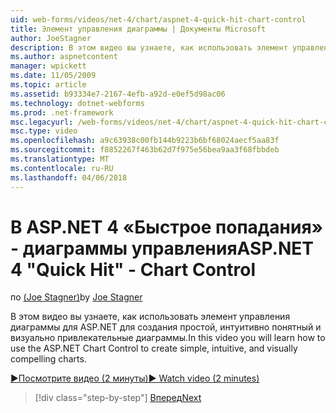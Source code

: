 ```yaml
---
uid: web-forms/videos/net-4/chart/aspnet-4-quick-hit-chart-control
title: Элемент управления диаграммы | Документы Microsoft
author: JoeStagner
description: В этом видео вы узнаете, как использовать элемент управления диаграммы для ASP.NET для создания простой, интуитивно понятный и визуально привлекательные диаграммы.
ms.author: aspnetcontent
manager: wpickett
ms.date: 11/05/2009
ms.topic: article
ms.assetid: b93334e7-2167-4efb-a92d-e0ef5d98ac06
ms.technology: dotnet-webforms
ms.prod: .net-framework
msc.legacyurl: /web-forms/videos/net-4/chart/aspnet-4-quick-hit-chart-control
msc.type: video
ms.openlocfilehash: a9c63938c00fb144b9223b6bf68024aecf5aa83f
ms.sourcegitcommit: f8852267f463b62d7f975e56bea9aa3f68fbbdeb
ms.translationtype: MT
ms.contentlocale: ru-RU
ms.lasthandoff: 04/06/2018
---
```

<a name="aspnet-4-quick-hit---chart-control"></a><span data-ttu-id="10ad6-103">В ASP.NET 4 «Быстрое попадания» - диаграммы управления</span><span class="sxs-lookup"><span data-stu-id="10ad6-103">ASP.NET 4 "Quick Hit" - Chart Control</span></span>
====================
<span data-ttu-id="10ad6-104">по [(Joe Stagner)](https://github.com/JoeStagner)</span><span class="sxs-lookup"><span data-stu-id="10ad6-104">by [Joe Stagner](https://github.com/JoeStagner)</span></span>

<span data-ttu-id="10ad6-105">В этом видео вы узнаете, как использовать элемент управления диаграммы для ASP.NET для создания простой, интуитивно понятный и визуально привлекательные диаграммы.</span><span class="sxs-lookup"><span data-stu-id="10ad6-105">In this video you will learn how to use the ASP.NET Chart Control to create simple, intuitive, and visually compelling charts.</span></span> 

[<span data-ttu-id="10ad6-106">&#9654;Посмотрите видео (2 минуты)</span><span class="sxs-lookup"><span data-stu-id="10ad6-106">&#9654; Watch video (2 minutes)</span></span>](https://channel9.msdn.com/Blogs/ASP-NET-Site-Videos/aspnet-4-quick-hit-chart-control)

> [!div class="step-by-step"]
> [<span data-ttu-id="10ad6-107">Вперед</span><span class="sxs-lookup"><span data-stu-id="10ad6-107">Next</span></span>](aspnet-4-how-do-i-introducing-the-new-chart-control-in-visual-studio-2010.md)

